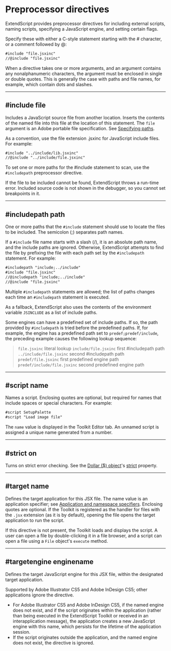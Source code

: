 # Preprocessor directives

ExtendScript provides preprocessor directives for including external scripts, naming scripts, specifying a
JavaScript engine, and setting certain flags.

Specify these with either a C-style statement starting with the # character, or a comment followed by @:

```default
#include "file.jsxinc"
//@include "file.jsxinc"
```

When a directive takes one or more arguments, and an argument contains any nonalphanumeric
characters, the argument must be enclosed in single or double quotes. This is generally the case with
paths and file names, for example, which contain dots and slashes.

---

## #include file

Includes a JavaScript source file from another location. Inserts the contents of the
named file into this file at the location of this statement. The `file` argument is an
Adobe portable file specification. See [Specifying paths](../file-system-access/using-file-and-folder-objects.md#specifying-paths).

As a convention, use the file extension .jsxinc for JavaScript include files. For
example:

```default
#include "../include/lib.jsxinc"
//@include "../include/file.jsxinc"
```

To set one or more paths for the #include statement to scan, use the `#includepath`
preprocessor directive.

If the file to be included cannot be found, ExtendScript throws a run-time error.
Included source code is not shown in the debugger, so you cannot set breakpoints
in it.

---

## #includepath path

One or more paths that the `#include` statement should use to locate the files to be
included. The semicolon (;) separates path names.

If a `#include` file name starts with a slash (/), it is an absolute path name, and the
include paths are ignored. Otherwise, ExtendScript attempts to find the file by
prefixing the file with each path set by the `#includepath` statement.
For example:

```default
#includepath "include;../include"
#include "file.jsxinc"
//@includepath "include;../include"
//@include "file.jsxinc"
```

Multiple `#includepath` statements are allowed; the list of paths changes each time
an `#includepath` statement is executed.

As a fallback, ExtendScript also uses the contents of the environment variable
`JSINCLUDE` as a list of include paths.

Some engines can have a predefined set of include paths. If so, the path provided by
`#includepath` is tried before the predefined paths. If, for example, the engine has a
predefined path set to `predef;predef/include`, the preceding example causes the
following lookup sequence:

> `file.jsxinc`                literal lookup
> `include/file.jsxinc`        first #includepath path
> `../include/file.jsxinc`     second #includepath path
> `predef/file.jsxinc`         first predefined engine path
> `predef/include/file.jsxinc` second predefined engine path

---

## #script name

Names a script. Enclosing quotes are optional, but required for names that include
spaces or special characters. For example:

```default
#script SetupPalette
#script "Load image file"
```

The `name` value is displayed in the Toolkit Editor tab. An unnamed script is assigned a
unique name generated from a number.

---

## #strict on

Turns on strict error checking. See the [Dollar ($) object](dollar-object.md)'s [strict](dollar-object.md#dollar-strict) property.

---

## #target name

Defines the target application for this JSX file. The name value is an application
specifier; see [Application and namespace specifiers](../interapplication-communication/application-and-namespace-specifiers.md). Enclosing quotes are optional.
If the Toolkit is registered as the handler for files with the `.jsx` extension (as it is by
default), opening the file opens the target application to run the script.

If this directive is not present, the Toolkit loads and displays the script. A user can open a
file by double-clicking it in a file browser, and a script can open a file using a `File`
object's `execute` method.

---

## #targetengine enginename

Defines the target JavaScript engine for this JSX file, within the designated target
application.

Supported by Adobe Illustrator CS5 and Adobe InDesign CS5; other applications
ignore the directive.

- For Adobe Illustrator CS5 and Adobe InDesign CS5, if the named engine does
  not exist, and if the script originates within the application (rather than being
  executed in the ExtendScript Toolkit or received in an interapplication message),
  the application creates a new JavaScript engine with this name, which persists
  for the lifetime of the application session.
- If the script originates outside the application, and the named engine does not
  exist, the directive is ignored.
